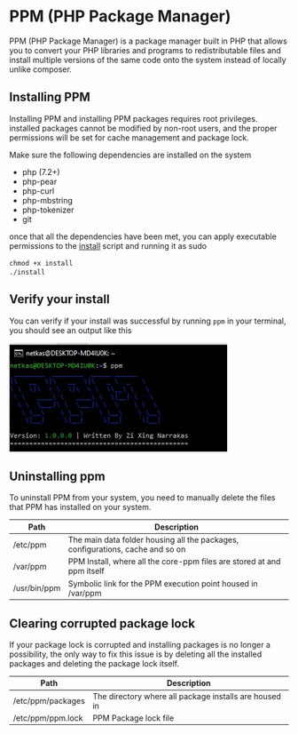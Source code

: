 # PPM (PHP Package Manager)

PPM (PHP Package Manager) is a package manager built in PHP that allows
you to convert your PHP libraries and programs to redistributable 
files and install multiple versions of the same code onto the system
instead of locally unlike composer.

## Installing PPM

Installing PPM and installing PPM packages requires root privileges.
installed packages cannot be modified by non-root users, and the
proper permissions will be set for cache management and package lock.

Make sure the following dependencies are installed on the system

 - php (7.2+)
 - php-pear
 - php-curl
 - php-mbstring
 - php-tokenizer
 - git

once that all the dependencies have been met, you can apply executable
permissions to the [install](../install) script and running it as sudo

```shell script
chmod +x install
./install
```


## Verify your install

You can verify if your install was successful by running `ppm` in
your terminal, you should see an output like this

![Verify Install](images/verify_install.jpg "Verify Install")


## Uninstalling ppm

To uninstall PPM from your system, you need to manually delete the
files that PPM has installed on your system.

| Path         | Description                                                                    |
|--------------|--------------------------------------------------------------------------------|
| /etc/ppm     | The main data folder housing all the packages, configurations, cache and so on |
| /var/ppm     | PPM Install, where all the core-ppm files are stored at and ppm itself         |
| /usr/bin/ppm | Symbolic link for the PPM execution point housed in /var/ppm                   |


## Clearing corrupted package lock

If your package lock is corrupted and installing packages is no longer
a possibility, the only way to fix this issue is by deleting all the
installed packages and deleting the package lock itself.

| Path              | Description                                            |
|-------------------|--------------------------------------------------------|
| /etc/ppm/packages | The directory where all package installs are housed in |
| /etc/ppm/ppm.lock | PPM Package lock file                                  |